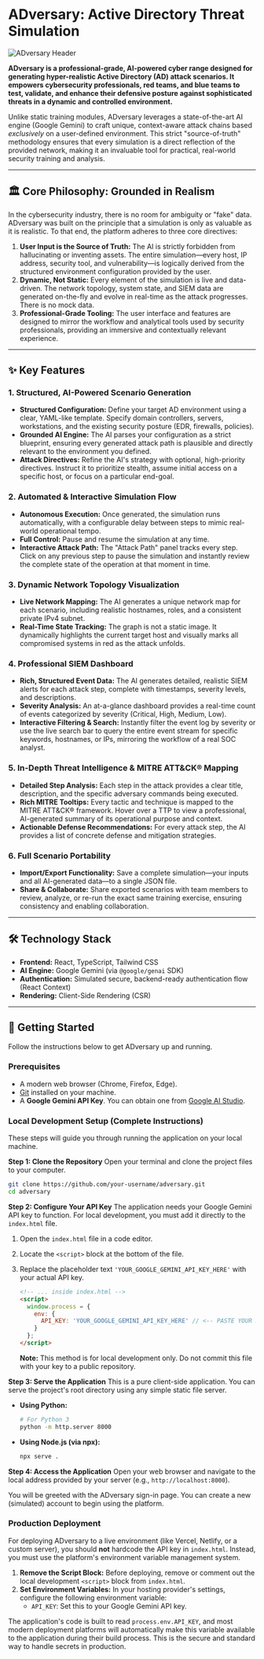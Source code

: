# ADversary: Active Directory Threat Simulation

![ADversary Header](https://i.imgur.com/your-header-image.png) <!-- Placeholder: Replace with an actual screenshot of the app header -->

**ADversary is a professional-grade, AI-powered cyber range designed for generating hyper-realistic Active Directory (AD) attack scenarios. It empowers cybersecurity professionals, red teams, and blue teams to test, validate, and enhance their defensive posture against sophisticated threats in a dynamic and controlled environment.**

Unlike static training modules, ADversary leverages a state-of-the-art AI engine (Google Gemini) to craft unique, context-aware attack chains based *exclusively* on a user-defined environment. This strict "source-of-truth" methodology ensures that every simulation is a direct reflection of the provided network, making it an invaluable tool for practical, real-world security training and analysis.

---

## 🏛️ Core Philosophy: Grounded in Realism

In the cybersecurity industry, there is no room for ambiguity or "fake" data. ADversary was built on the principle that a simulation is only as valuable as it is realistic. To that end, the platform adheres to three core directives:

1.  **User Input is the Source of Truth:** The AI is strictly forbidden from hallucinating or inventing assets. The entire simulation—every host, IP address, security tool, and vulnerability—is logically derived from the structured environment configuration provided by the user.
2.  **Dynamic, Not Static:** Every element of the simulation is live and data-driven. The network topology, system state, and SIEM data are generated on-the-fly and evolve in real-time as the attack progresses. There is no mock data.
3.  **Professional-Grade Tooling:** The user interface and features are designed to mirror the workflow and analytical tools used by security professionals, providing an immersive and contextually relevant experience.

---

## ✨ Key Features

### 1. Structured, AI-Powered Scenario Generation
- **Structured Configuration:** Define your target AD environment using a clear, YAML-like template. Specify domain controllers, servers, workstations, and the existing security posture (EDR, firewalls, policies).
- **Grounded AI Engine:** The AI parses your configuration as a strict blueprint, ensuring every generated attack path is plausible and directly relevant to the environment you defined.
- **Attack Directives:** Refine the AI's strategy with optional, high-priority directives. Instruct it to prioritize stealth, assume initial access on a specific host, or focus on a particular end-goal.

### 2. Automated & Interactive Simulation Flow
- **Autonomous Execution:** Once generated, the simulation runs automatically, with a configurable delay between steps to mimic real-world operational tempo.
- **Full Control:** Pause and resume the simulation at any time.
- **Interactive Attack Path:** The "Attack Path" panel tracks every step. Click on any previous step to pause the simulation and instantly review the complete state of the operation at that moment in time.

### 3. Dynamic Network Topology Visualization
- **Live Network Mapping:** The AI generates a unique network map for each scenario, including realistic hostnames, roles, and a consistent private IPv4 subnet.
- **Real-Time State Tracking:** The graph is not a static image. It dynamically highlights the current target host and visually marks all compromised systems in red as the attack unfolds.

### 4. Professional SIEM Dashboard
- **Rich, Structured Event Data:** The AI generates detailed, realistic SIEM alerts for each attack step, complete with timestamps, severity levels, and descriptions.
- **Severity Analysis:** An at-a-glance dashboard provides a real-time count of events categorized by severity (Critical, High, Medium, Low).
- **Interactive Filtering & Search:** Instantly filter the event log by severity or use the live search bar to query the entire event stream for specific keywords, hostnames, or IPs, mirroring the workflow of a real SOC analyst.

### 5. In-Depth Threat Intelligence & MITRE ATT&CK® Mapping
- **Detailed Step Analysis:** Each step in the attack provides a clear title, description, and the specific adversary commands being executed.
- **Rich MITRE Tooltips:** Every tactic and technique is mapped to the MITRE ATT&CK® framework. Hover over a TTP to view a professional, AI-generated summary of its operational purpose and context.
- **Actionable Defense Recommendations:** For every attack step, the AI provides a list of concrete defense and mitigation strategies.

### 6. Full Scenario Portability
- **Import/Export Functionality:** Save a complete simulation—your inputs and all AI-generated data—to a single JSON file.
- **Share & Collaborate:** Share exported scenarios with team members to review, analyze, or re-run the exact same training exercise, ensuring consistency and enabling collaboration.

---

## 🛠️ Technology Stack

-   **Frontend:** React, TypeScript, Tailwind CSS
-   **AI Engine:** Google Gemini (via `@google/genai` SDK)
-   **Authentication:** Simulated secure, backend-ready authentication flow (React Context)
-   **Rendering:** Client-Side Rendering (CSR)

---

## 🚀 Getting Started

Follow the instructions below to get ADversary up and running.

### Prerequisites
-   A modern web browser (Chrome, Firefox, Edge).
-   [Git](https://git-scm.com/) installed on your machine.
-   A **Google Gemini API Key**. You can obtain one from [Google AI Studio](https://aistudio.google.com/app/apikey).

### Local Development Setup (Complete Instructions)

These steps will guide you through running the application on your local machine.

**Step 1: Clone the Repository**
Open your terminal and clone the project files to your computer.
```bash
git clone https://github.com/your-username/adversary.git
cd adversary
```

**Step 2: Configure Your API Key**
The application needs your Google Gemini API key to function. For local development, you must add it directly to the `index.html` file.

1.  Open the `index.html` file in a code editor.
2.  Locate the `<script>` block at the bottom of the file.
3.  Replace the placeholder text `'YOUR_GOOGLE_GEMINI_API_KEY_HERE'` with your actual API key.

    ```html
    <!-- ... inside index.html -->
    <script>
      window.process = {
        env: {
          API_KEY: 'YOUR_GOOGLE_GEMINI_API_KEY_HERE' // <-- PASTE YOUR KEY HERE
        }
      };
    </script>
    ```
    **Note:** This method is for local development only. Do not commit this file with your key to a public repository.

**Step 3: Serve the Application**
This is a pure client-side application. You can serve the project's root directory using any simple static file server.

-   **Using Python:**
    ```bash
    # For Python 3
    python -m http.server 8000
    ```
-   **Using Node.js (via npx):**
    ```bash
    npx serve .
    ```

**Step 4: Access the Application**
Open your web browser and navigate to the local address provided by your server (e.g., `http://localhost:8000`).

You will be greeted with the ADversary sign-in page. You can create a new (simulated) account to begin using the platform.

### Production Deployment

For deploying ADversary to a live environment (like Vercel, Netlify, or a custom server), you should **not** hardcode the API key in `index.html`. Instead, you must use the platform's environment variable management system.

1.  **Remove the Script Block:** Before deploying, remove or comment out the local development `<script>` block from `index.html`.
2.  **Set Environment Variables:** In your hosting provider's settings, configure the following environment variable:
    -   `API_KEY`: Set this to your Google Gemini API key.

The application's code is built to read `process.env.API_KEY`, and most modern deployment platforms will automatically make this variable available to the application during their build process. This is the secure and standard way to handle secrets in production.
